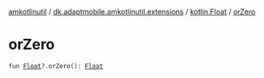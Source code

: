[amkotlinutil](../../index.md) / [dk.adaptmobile.amkotlinutil.extensions](../index.md) / [kotlin.Float](index.md) / [orZero](or-zero.md)

# orZero

`fun `[`Float`](https://kotlinlang.org/api/latest/jvm/stdlib/kotlin/-float/index.html)`?.orZero(): `[`Float`](https://kotlinlang.org/api/latest/jvm/stdlib/kotlin/-float/index.html)